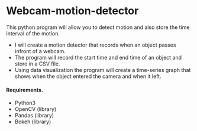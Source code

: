 # Webcam-motion-detector
This python program will allow you to detect motion and also store the time interval of the motion.

* I will create a motion detector that records when an object passes infront of a webcam. 
* The program will record the start time and end time of an object and store in a CSV file.
* Using data visualization the program will create a time-series graph that shows when the object entered the camera and when it left.
#### Requirements.
* Python3
* OpenCV (library)
* Pandas (library)
* Bokeh  (library)
